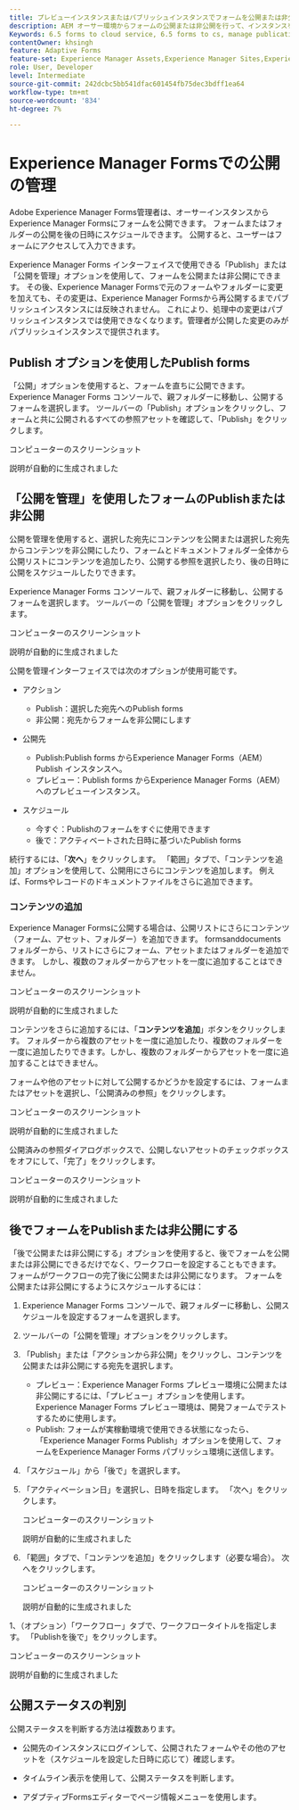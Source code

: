 ```yaml
---
title: プレビューインスタンスまたはパブリッシュインスタンスでフォームを公開または非公開にする方法を教えてください。
description: AEM オーサー環境からフォームの公開または非公開を行って、インスタンスをプレビューまたは公開する方法を説明します。 フォームをステージング環境でテストする場合でも、エンドユーザーにライブでデプロイする場合でも、AEMにはこのプロセスを効率的に管理するための合理化されたツールが用意されています。
Keywords: 6.5 forms to cloud service, 6.5 forms to cs, manage publication, , AEM Forms 6.5 to Cloud Service, AEM form migration to cloud service, Forms Manage publication, AF Manage publication, Adaptive Forms Manage publication, Cloud Manage publication
contentOwner: khsingh
feature: Adaptive Forms
feature-set: Experience Manager Assets,Experience Manager Sites,Experience Manager, Experience Manager Forms, Experience Manager Cloud Manager
role: User, Developer
level: Intermediate
source-git-commit: 242dcbc5bb541dfac601454fb75dec3bdff1ea64
workflow-type: tm+mt
source-wordcount: '834'
ht-degree: 7%

---
```



# &#x200B;Experience Manager Formsでの公開の管理

Adobe Experience Manager Forms管理者は、オーサーインスタンスからExperience Manager Formsにフォームを公開できます。 フォームまたはフォルダーの公開を後の日時にスケジュールできます。 公開すると、ユーザーはフォームにアクセスして入力できます。

Experience Manager Forms インターフェイスで使用できる「Publish」または「公開を管理」オプションを使用して、フォームを公開または非公開にできます。 その後、Experience Manager Formsで元のフォームやフォルダーに変更を加えても、その変更は、Experience Manager Formsから再公開するまでパブリッシュインスタンスには反映されません。 これにより、処理中の変更はパブリッシュインスタンスでは使用できなくなります。管理者が公開した変更のみがパブリッシュインスタンスで提供されます。

## Publish オプションを使用したPublish forms

「公開」オプションを使用すると、フォームを直ちに公開できます。 Experience Manager Forms コンソールで、親フォルダーに移動し、公開するフォームを選択します。 ツールバーの「Publish」オプションをクリックし、フォームと共に公開されるすべての参照アセットを確認して、「Publish」をクリックします。

コンピューターのスクリーンショット

説明が自動的に生成されました

## 「公開を管理」を使用したフォームのPublishまたは非公開


公開を管理を使用すると、選択した宛先にコンテンツを公開または選択した宛先からコンテンツを非公開にしたり、フォームとドキュメントフォルダー全体から公開リストにコンテンツを追加したり、公開する参照を選択したり、後の日時に公開をスケジュールしたりできます。


Experience Manager Forms コンソールで、親フォルダーに移動し、公開するフォームを選択します。 ツールバーの「公開を管理」オプションをクリックします。


コンピューターのスクリーンショット

説明が自動的に生成されました



公開を管理インターフェイスでは次のオプションが使用可能です。

* アクション

   * Publish：選択した宛先へのPublish forms
   * 非公開：宛先からフォームを非公開にします

* 公開先

   * Publish:Publish forms からExperience Manager Forms（AEM）Publish インスタンスへ。
   * プレビュー：Publish forms からExperience Manager Forms（AEM）へのプレビューインスタンス。

* スケジュール

   * 今すぐ：Publishのフォームをすぐに使用できます
   * 後で：アクティベートされた日時に基づいたPublish forms



続行するには、「**次へ**」をクリックします。 「範囲」タブで、「コンテンツを追加」オプションを使用して、公開用にさらにコンテンツを追加します。 例えば、Formsやレコードのドキュメントファイルをさらに追加できます。

### コンテンツの追加

Experience Manager Formsに公開する場合は、公開リストにさらにコンテンツ（フォーム、アセット、フォルダー）を追加できます。 formsanddocuments フォルダーから、リストにさらにフォーム、アセットまたはフォルダーを追加できます。 しかし、複数のフォルダーからアセットを一度に追加することはできません。

コンピューターのスクリーンショット

説明が自動的に生成されました

コンテンツをさらに追加するには、「**コンテンツを追加**」ボタンをクリックします。 フォルダーから複数のアセットを一度に追加したり、複数のフォルダーを一度に追加したりできます。しかし、複数のフォルダーからアセットを一度に追加することはできません。

フォームや他のアセットに対して公開するかどうかを設定するには、フォームまたはアセットを選択し、「公開済みの参照」をクリックします。

コンピューターのスクリーンショット

説明が自動的に生成されました

公開済みの参照ダイアログボックスで、公開しないアセットのチェックボックスをオフにして、「完了」をクリックします。


コンピューターのスクリーンショット

説明が自動的に生成されました


## 後でフォームをPublishまたは非公開にする


「後で公開または非公開にする」オプションを使用すると、後でフォームを公開または非公開にできるだけでなく、ワークフローを設定することもできます。 フォームがワークフローの完了後に公開または非公開になります。 フォームを公開または非公開にするようにスケジュールするには：

1. Experience Manager Forms コンソールで、親フォルダーに移動し、公開スケジュールを設定するフォームを選択します。
1. ツールバーの「公開を管理」オプションをクリックします。
1. 「Publish」または「アクションから非公開」をクリックし、コンテンツを公開または非公開にする宛先を選択します。

   * プレビュー：Experience Manager Forms プレビュー環境に公開または非公開にするには、「プレビュー」オプションを使用します。 Experience Manager Forms プレビュー環境は、開発フォームでテストするために使用します。
   * Publish: フォームが実稼動環境で使用できる状態になったら、「Experience Manager Forms Publish」オプションを使用して、フォームをExperience Manager Forms パブリッシュ環境に送信します。


1. 「スケジュール」から「後で」を選択します。

1. 「アクティベーション日」を選択し、日時を指定します。 「次へ」をクリックします。

   コンピューターのスクリーンショット

   説明が自動的に生成されました

1. 「範囲」タブで、「コンテンツを追加」をクリックします（必要な場合）。 次へをクリックします。

   コンピューターのスクリーンショット

   説明が自動的に生成されました

1、（オプション）「ワークフロー」タブで、ワークフロータイトルを指定します。 「Publishを後で」をクリックします。

コンピューターのスクリーンショット

説明が自動的に生成されました

## 公開ステータスの判別

公開ステータスを判断する方法は複数あります。

* 公開先のインスタンスにログインして、公開されたフォームやその他のアセットを（スケジュールを設定した日時に応じて）確認します。

* タイムライン表示を使用して、公開ステータスを判断します。

* アダプティブFormsエディターでページ情報メニューを使用します。